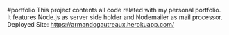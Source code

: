 #portfolio
This project contents all code related with my personal portfolio. It features Node.js as server side holder and Nodemailer as mail processor. 
Deployed Site: https://armandogautreaux.herokuapp.com/
